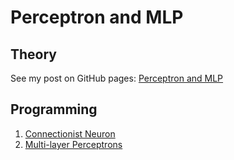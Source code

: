 # Perceptron and MLP
## Theory
See my post on GitHub pages: [Perceptron and MLP](http://liuzhiwei.me/Perceptron_and_MLP)
## Programming
1. [Connectionist Neuron](https://github.com/sulxxy/ML_Algorithms/tree/master/MLP/Perceptron_And_MLP.ipynb)
2. [Multi-layer Perceptrons](https://github.com/sulxxy/ML_Algorithms/tree/master/MLP/Perceptron_And_MLP.ipynb)


